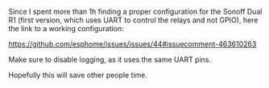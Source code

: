Since I spent more than 1h finding a proper configuration for the Sonoff Dual R1 (first version, which uses UART to control the relays and not GPIO), here the link to a working configuration:

https://github.com/esphome/issues/issues/44#issuecomment-463610263

Make sure to disable logging, as it uses the same UART pins.

Hopefully this will save other people time.
